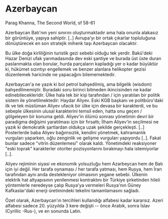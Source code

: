 # Azerbaycan

Parag Khanna, The Second World, sf 58-61

Azerbaycan Batı'nın yeni sınırını oluşturmaktadır ama hala onunla alakasız bir görüntüye, yapıya sahiptir. [..] Avrupa'yı bir ortak çıkarlar topluluğuna dönüştürecek en son stratejik mihenk taşı Azerbaycan olacaktır.

Bu ülke doğa kirliliğinin turistik gezi sebebi olduğu tek yerdir. Bakü'deki Hazar Denizi ufak yarımadasında dev eski şantiye ve burada üst üste duran paslanmakta olan borular, hurda parçaların kapladığı yer o kadar büyüktür ki, hükümet sızıntıyı engellemek ve benzer alanlara helikopter gezisi düzenlemek haricinde ne yapacağını bilememektedir.

Azerbaycan'a ne yazık ki bol petrol bahşedilmiş, ama bilgelik (wisdom) bahşedilmemiştir. Buradaki soru birinci bitmeden ikincisinden ne kadar edinebilecekleridir. Ülke hala tek bir kişi tarafından / için yaratılan bir politik sistem ile yönetilmektedir: Haydar Aliyev. Eski KGB başkanı ve politbüro'daki ilk ve tek müslüman Aliyev ufacık bir ülke için devasa bir karakterdi, ve bu sebeple ülkesinin ulusal karakterini temsil eden, hatta onu geçen / gölgeleyen bir konuma geldi. Aliyev'in ölümü sonrası yönetimin devri bir paradigma değişimi yaratılması için bir fırsattı; İlham Aliyev'in seçilmesi ne yazık ki demokratik şartlardan oldukça uzak şekilde gerçekleşti. [..] Posterlerde baba Aliyev bağımsızlık, kendini yönetmek, kahramanlık vurguları yaparken, oğlu zenginlik ve gelişme vurguları yapıyordu [..]. Fakat bunlar sadece "vitrin düzenlemesi" olarak kaldı. Yönetimdeki reaksiyoner "eski toprak" karakterler otoriter pozisyonlarını bırakmayı hala istemiyorlar [..].

Aliyev rejiminin siyasi ve ekonomik yolsuzluğu hem Azarbeycan hem de Batı için iyi değil. Her tarafa oynaması / her tarafa yatması, hem Rusya, hem İran tarafından aynı anda destekleniyor olmasının yegane sebebi. Ülkenin elektrik hat altyapısının yenilenmesi kontraktını bir Türkiye şirketinden hileli yöntemlerle neredeyse çalıp Rusya'ya vermeleri Rusya'nın Güney Kafkaslar'daki enerji üretimindeki tekelini tamamlamasını sağladı.

Özet olarak, Azerbaycan'ın tercihleri kullandığı alfabesi kadar kararsız. Azeri alfabesi sadece 20. yüzyılda 3 kere değişti -- önce Arabik, sonra İslav (Cyrillic -Rus-), ve en sonunda Latin.
